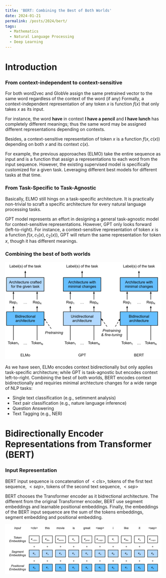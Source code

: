 ```yaml
---
title: 'BERT: Combining the Best of Both Worlds'
date: 2024-01-21
permalink: /posts/2024/bert/
tags:
  - Mathematics
  - Natural Language Processing 
  - Deep Learning
---
```


<head>
    <style type="text/css">
        figure{text-align: center;}
        math{text-align: center;}
    </style>
</head>

# Introduction

### From context-independent to context-sensitive
For both word2vec and GlobVe assign the same pretrained vector to the same word regardless of the context of the word (if any)
Formally, a context-independent representation of any token $x$ is function $f(x)$ that only takes $x$ as its input.

For instance, the word **have** in context **I have a pencil** and **I have lunch** has completely different meanings; thus the same word may be assigned different representations depending on contexts.

Besides, a context-sensitive representation of token $x$ is a function $f(x, c(x))$ depending on both $x$ and its context $c(x)$.

For example, the previous apporoaches (ELMO) take the entire sequence as input and is a function that assign a representations to each word from the input sequence. However, the existing supervised model is specifically customized for a given task. Leveraging different best models for different tasks at that time.

### From Task-Specific to Task-Agnostic

Basically, ELMO still hings on a task-specific architecture. It is practically non-trivial to scraft a specific architecture for every natural language processing tasks.

GPT model represents an effort in designing a general task-agnostic model for context-sensitive representations. However, GPT only looks forward (left-to-right). For instance, a context-sensitive representation of token $x$ is a function $f(x, c_1(x), c_2(x))$, GPT will return the same representation for token $x$, though it has different meanings.

### Combining the best of both worlds

<p align="center">
  <img src="/images/posts/20240121_BERT/comparison_ELMO_GPT_BERT.png">
</p>

As we have seen, ELMo encodes context bidirectionally but only applies task-specific architecture; while GPT is task-agnostic but encodes context left-to-right.
Combining the best of both worlds, BERT encodes context bidirectionally and requiries minimal archtecture changes for a wide range of NLP tasks:

+ Single text classification (e.g., setimment analysis)
+ Text pair classification (e.g., nature language inference)
+ Question Answering
+ Text Tagging (e.g., NER)

# Bidirectionally Encoder Representations from Transformer (BERT)

### Input Representation

BERT input sequence is concatenation of $<cls>$, tokens of the first text sequence, $<sep>$, tokens of the second text sequence, $<sep>$ 

BERT chooses the Transformer encoder as it bidrectional architecture. The different from the original Transformer encoder, BERT use segment embeddings and learnable positional embeddings. Finally, the embeddings of the BERT input sequence are the sum of the tokens embeddings, segment embedding and positional embedding.

<p align="center">
  <img src="/images/posts/20240121_BERT/input_sequence.png">
</p>

